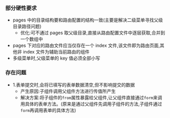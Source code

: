 ### 部分硬性要求

- pages 中的目录结构要和路由配置的结构一致(主要是解决二级菜单寻找父级目录路径问题)
  - 优化:可不通过 pages 取父级目录,直接从路由配置文件中逐层获取,合并到一个数组中
- pages 下对应的路由文件应当仅存在一个 index 文件,该文件即为路由页面,其他非 index 文件为辅助当前路由的组件
- 多级菜单时,父级菜单的 key 值必须全部小写

### 存在问题

- 1.表单提交时,会将已填写的表单数据清空,但不影响提交的数据
  - 产生原因:子组件调用父组件方法进行传值所产生
  - 解决方案:将子组件的`from`属性暴露给父组件,让父组件直接通过`form`来调用具体的表单方法。(原来是通过父组件先调用子组件的方法,子组件通过`form`再调用表单的具体方法)
